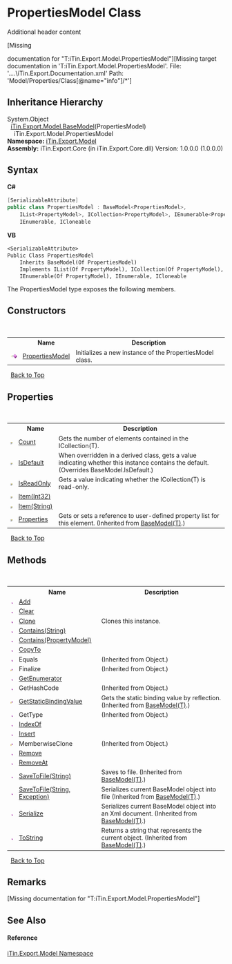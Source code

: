 # PropertiesModel Class
Additional header content 

\[Missing <summary> documentation for "T:iTin.Export.Model.PropertiesModel"\]\[Missing <include> target documentation in 'T:iTin.Export.Model.PropertiesModel'.  File: '..\..\iTin.Export.Documentation.xml' Path: 'Model/Properties/Class[@name="info"]/*'\]


## Inheritance Hierarchy
System.Object<br />&nbsp;&nbsp;<a href="T_iTin_Export_Model_BaseModel_1">iTin.Export.Model.BaseModel</a>(PropertiesModel)<br />&nbsp;&nbsp;&nbsp;&nbsp;iTin.Export.Model.PropertiesModel<br />
**Namespace:**&nbsp;<a href="N_iTin_Export_Model">iTin.Export.Model</a><br />**Assembly:**&nbsp;iTin.Export.Core (in iTin.Export.Core.dll) Version: 1.0.0.0 (1.0.0.0)

## Syntax

**C#**<br />
``` C#
[SerializableAttribute]
public class PropertiesModel : BaseModel<PropertiesModel>, 
	IList<PropertyModel>, ICollection<PropertyModel>, IEnumerable<PropertyModel>, 
	IEnumerable, ICloneable
```

**VB**<br />
``` VB
<SerializableAttribute>
Public Class PropertiesModel
	Inherits BaseModel(Of PropertiesModel)
	Implements IList(Of PropertyModel), ICollection(Of PropertyModel), 
	IEnumerable(Of PropertyModel), IEnumerable, ICloneable
```

The PropertiesModel type exposes the following members.


## Constructors
&nbsp;<table><tr><th></th><th>Name</th><th>Description</th></tr><tr><td>![Public method](media/pubmethod.gif "Public method")</td><td><a href="M_iTin_Export_Model_PropertiesModel__ctor">PropertiesModel</a></td><td>
Initializes a new instance of the PropertiesModel class.</td></tr></table>&nbsp;
<a href="#propertiesmodel-class">Back to Top</a>

## Properties
&nbsp;<table><tr><th></th><th>Name</th><th>Description</th></tr><tr><td>![Public property](media/pubproperty.gif "Public property")</td><td><a href="P_iTin_Export_Model_PropertiesModel_Count">Count</a></td><td>
Gets the number of elements contained in the ICollection(T).</td></tr><tr><td>![Public property](media/pubproperty.gif "Public property")</td><td><a href="P_iTin_Export_Model_PropertiesModel_IsDefault">IsDefault</a></td><td>
When overridden in a derived class, gets a value indicating whether this instance contains the default.
 (Overrides BaseModel.IsDefault.)</td></tr><tr><td>![Public property](media/pubproperty.gif "Public property")</td><td><a href="P_iTin_Export_Model_PropertiesModel_IsReadOnly">IsReadOnly</a></td><td>
Gets a value indicating whether the ICollection(T) is read-only.</td></tr><tr><td>![Public property](media/pubproperty.gif "Public property")</td><td><a href="P_iTin_Export_Model_PropertiesModel_Item">Item(Int32)</a></td><td /></tr><tr><td>![Public property](media/pubproperty.gif "Public property")</td><td><a href="P_iTin_Export_Model_PropertiesModel_Item_1">Item(String)</a></td><td /></tr><tr><td>![Public property](media/pubproperty.gif "Public property")</td><td><a href="P_iTin_Export_Model_BaseModel_1_Properties">Properties</a></td><td>
Gets or sets a reference to user-defined property list for this element.
 (Inherited from <a href="T_iTin_Export_Model_BaseModel_1">BaseModel(T)</a>.)</td></tr></table>&nbsp;
<a href="#propertiesmodel-class">Back to Top</a>

## Methods
&nbsp;<table><tr><th></th><th>Name</th><th>Description</th></tr><tr><td>![Public method](media/pubmethod.gif "Public method")</td><td><a href="M_iTin_Export_Model_PropertiesModel_Add">Add</a></td><td /></tr><tr><td>![Public method](media/pubmethod.gif "Public method")</td><td><a href="M_iTin_Export_Model_PropertiesModel_Clear">Clear</a></td><td /></tr><tr><td>![Public method](media/pubmethod.gif "Public method")</td><td><a href="M_iTin_Export_Model_PropertiesModel_Clone">Clone</a></td><td>
Clones this instance.</td></tr><tr><td>![Public method](media/pubmethod.gif "Public method")</td><td><a href="M_iTin_Export_Model_PropertiesModel_Contains_1">Contains(String)</a></td><td /></tr><tr><td>![Public method](media/pubmethod.gif "Public method")</td><td><a href="M_iTin_Export_Model_PropertiesModel_Contains">Contains(PropertyModel)</a></td><td /></tr><tr><td>![Public method](media/pubmethod.gif "Public method")</td><td><a href="M_iTin_Export_Model_PropertiesModel_CopyTo">CopyTo</a></td><td /></tr><tr><td>![Public method](media/pubmethod.gif "Public method")</td><td>Equals</td><td> (Inherited from Object.)</td></tr><tr><td>![Protected method](media/protmethod.gif "Protected method")</td><td>Finalize</td><td> (Inherited from Object.)</td></tr><tr><td>![Public method](media/pubmethod.gif "Public method")</td><td><a href="M_iTin_Export_Model_PropertiesModel_GetEnumerator">GetEnumerator</a></td><td /></tr><tr><td>![Public method](media/pubmethod.gif "Public method")</td><td>GetHashCode</td><td> (Inherited from Object.)</td></tr><tr><td>![Protected method](media/protmethod.gif "Protected method")</td><td><a href="M_iTin_Export_Model_BaseModel_1_GetStaticBindingValue">GetStaticBindingValue</a></td><td>
Gets the static binding value by reflection.
 (Inherited from <a href="T_iTin_Export_Model_BaseModel_1">BaseModel(T)</a>.)</td></tr><tr><td>![Public method](media/pubmethod.gif "Public method")</td><td>GetType</td><td> (Inherited from Object.)</td></tr><tr><td>![Public method](media/pubmethod.gif "Public method")</td><td><a href="M_iTin_Export_Model_PropertiesModel_IndexOf">IndexOf</a></td><td /></tr><tr><td>![Public method](media/pubmethod.gif "Public method")</td><td><a href="M_iTin_Export_Model_PropertiesModel_Insert">Insert</a></td><td /></tr><tr><td>![Protected method](media/protmethod.gif "Protected method")</td><td>MemberwiseClone</td><td> (Inherited from Object.)</td></tr><tr><td>![Public method](media/pubmethod.gif "Public method")</td><td><a href="M_iTin_Export_Model_PropertiesModel_Remove">Remove</a></td><td /></tr><tr><td>![Public method](media/pubmethod.gif "Public method")</td><td><a href="M_iTin_Export_Model_PropertiesModel_RemoveAt">RemoveAt</a></td><td /></tr><tr><td>![Public method](media/pubmethod.gif "Public method")</td><td><a href="M_iTin_Export_Model_BaseModel_1_SaveToFile">SaveToFile(String)</a></td><td>
Saves to file.
 (Inherited from <a href="T_iTin_Export_Model_BaseModel_1">BaseModel(T)</a>.)</td></tr><tr><td>![Public method](media/pubmethod.gif "Public method")</td><td><a href="M_iTin_Export_Model_BaseModel_1_SaveToFile_1">SaveToFile(String, Exception)</a></td><td>
Serializes current BaseModel object into file
 (Inherited from <a href="T_iTin_Export_Model_BaseModel_1">BaseModel(T)</a>.)</td></tr><tr><td>![Public method](media/pubmethod.gif "Public method")</td><td><a href="M_iTin_Export_Model_BaseModel_1_Serialize">Serialize</a></td><td>
Serializes current BaseModel object into an Xml document.
 (Inherited from <a href="T_iTin_Export_Model_BaseModel_1">BaseModel(T)</a>.)</td></tr><tr><td>![Public method](media/pubmethod.gif "Public method")</td><td><a href="M_iTin_Export_Model_BaseModel_1_ToString">ToString</a></td><td>
Returns a string that represents the current object.
 (Inherited from <a href="T_iTin_Export_Model_BaseModel_1">BaseModel(T)</a>.)</td></tr></table>&nbsp;
<a href="#propertiesmodel-class">Back to Top</a>

## Remarks
\[Missing <remarks> documentation for "T:iTin.Export.Model.PropertiesModel"\]

## See Also


#### Reference
<a href="N_iTin_Export_Model">iTin.Export.Model Namespace</a><br />